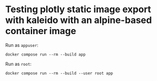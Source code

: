 # Testing plotly static image export with kaleido with an alpine-based container image

Run as `appuser`:

```shell
docker compose run --rm --build app
```

Run as `root`:

```shell
docker compose run --rm --build --user root app
```
